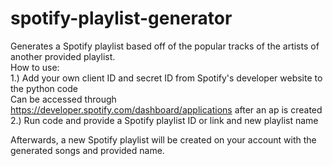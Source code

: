# spotify-playlist-generator
 Generates a Spotify playlist based off of the popular tracks of the artists of another provided playlist.  
How to use:  
1.) Add your own client ID and secret ID from Spotify's developer website to the python code  
 Can be accessed through https://developer.spotify.com/dashboard/applications after an ap is created  
2.) Run code and provide a Spotify playlist ID or link and new playlist name  

Afterwards, a new Spotify playlist will be created on your account with the generated songs and provided name.
